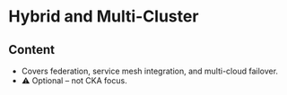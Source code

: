 # Hybrid and Multi-Cluster

## Content

- Covers federation, service mesh integration, and multi-cloud failover.
- ⚠️ Optional – not CKA focus.
